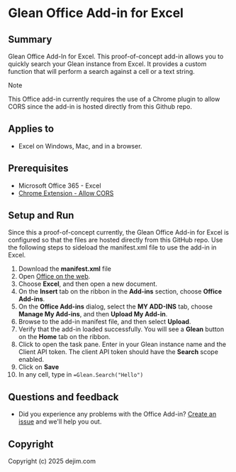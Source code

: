 # Glean Office Add-in for Excel

## Summary

Glean Office Add-In for Excel. This proof-of-concept add-in allows you to quickly search your Glean instance from Excel. It provides a custom function that will perform a search against a cell or a text string.

> [!NOTE]  
This Office add-in currently requires the use of a Chrome plugin to allow CORS since the add-in is hosted directly from this Github repo.

## Applies to

- Excel on Windows, Mac, and in a browser.

## Prerequisites

- Microsoft Office 365 - Excel
- [Chrome Extension - Allow CORS](https://chromewebstore.google.com/detail/allow-cors-access-control/lhobafahddgcelffkeicbaginigeejlf)

## Setup and Run

Since this a proof-of-concept currently, the Glean Office Add-in for Excel is configured so that the files are hosted directly from this GitHub repo. Use the following steps to sideload the manifest.xml file to use the add-in in Excel.

1.  Download the **manifest.xml** file 
2.  Open [Office on the web](https://office.live.com/).
3.  Choose **Excel**, and then open a new document.
4.  On the **Insert** tab on the ribbon in the **Add-ins** section, choose **Office Add-ins**.
5.  On the **Office Add-ins** dialog, select the **MY ADD-INS** tab, choose **Manage My Add-ins**, and then **Upload My Add-in**.
6.  Browse to the add-in manifest file, and then select **Upload**.
7.  Verify that the add-in loaded successfully. You will see a **Glean** button on the **Home** tab on the ribbon.
8.  Click to open the task pane. Enter in your Glean instance name and the Client API token. The client API token should have the **Search** scope enabled.
9.  Click on **Save**
10. In any cell, type in ```=Glean.Search("Hello")```

## Questions and feedback

- Did you experience any problems with the Office Add-in? [Create an issue](https://github.com/djuang1/glean-office-add-in-for-excel/issues/new/choose) and we'll help you out.

## Copyright

Copyright (c) 2025 dejim.com
